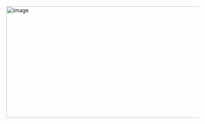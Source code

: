 <img width="1180" height="294" alt="image" src="https://github.com/user-attachments/assets/1a73ac2b-4f6d-4bea-96b3-f22d879aed66" />


